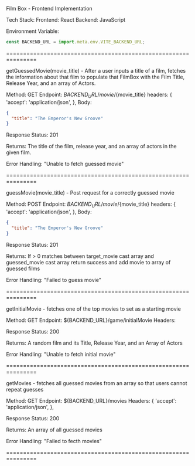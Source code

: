 Film Box - Frontend Implementation

Tech Stack:
Frontend: React
Backend: JavaScript

Environment Variable:

```jsx
const BACKEND_URL = import.meta.env.VITE_BACKEND_URL;
```

===============================================================

getGuessedMovie(movie_title) - After a user inputs a title of a film, fetches the information about that film to populate that FilmBox with the Film Title, Release Year, and an array of Actors.

Method: GET
Endpoint: ${BACKEND_URL}/movie/${movie_title}
headers:
{
'accept': 'application/json',
},
Body:

```json
{
  "title": "The Emperor's New Groove"
}
```

Response Status: 201

Returns: The title of the film, release year, and an array of actors in the given film.

Error Handling: "Unable to fetch guessed movie"

===============================================================

guessMovie(movie_title) - Post request for a correctly guessed movie

Method: POST
Endpoint: ${BACKEND_URL}/movie/${movie_title}
headers:
{
'accept': 'application/json',
},
Body:

```json
{
  "title": "The Emperor's New Groove"
}
```

Response Status: 201

Returns: If > 0 matches between target_movie cast array and guessed_movie cast array return success and add movie to array of guessed films

Error Handling: "Failed to guess movie"

===============================================================

getInitialMovie - fetches one of the top movies to set as a starting movie

Method: GET
Endpoint: ${BACKEND_URL}/game/initialMovie
Headers:

Response Status: 200

Returns: A random film and its Title, Release Year, and an Array of Actors

Error Handling: "Unable to fetch initial movie"

===============================================================

getMovies - fetches all guessed movies from an array so that users cannot repeat guesses

Method: GET
Endpoint: ${BACKEND_URL}/movies
Headers:
{
'accept': 'application/json',
},

Response Status: 200

Returns: An array of all guessed movies

Error Handling: "Failed to fecth movies"

===============================================================
